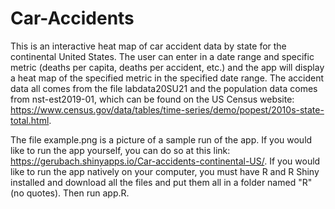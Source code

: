 # Car-Accidents
This is an interactive heat map of car accident data by state for the continental United States. The user can enter in a date range and specific metric (deaths per capita, deaths per accident, etc.) and the app will display a heat map of the specified metric in the specified date range. The accident data all comes from the file labdata20SU21 and the population data comes from nst-est2019-01, which can be found on the US Census website: https://www.census.gov/data/tables/time-series/demo/popest/2010s-state-total.html.

The file example.png is a picture of a sample run of the app. If you would like to run the app yourself, you can do so at this link: https://gerubach.shinyapps.io/Car-accidents-continental-US/. If you would like to run the app natively on your computer, you must have R and R Shiny installed and download all the files and put them all in a folder named "R" (no quotes). Then run app.R.

